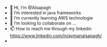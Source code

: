 - 👋 Hi, I’m @Alsapagh
- 👀 I’m interested in java frameworks
- 🌱 I’m currently learning AWS technologie
- 💞️ I’m looking to collaborate on ...
- 📫 How to reach me through my linkedin https://www.linkedin.com/in/aymanalsapagh/
- 

<!---
Alsapagh/Alsapagh is a ✨ special ✨ repository because its `README.md` (this file) appears on your GitHub profile.
You can click the Preview link to take a look at your changes.
--->
